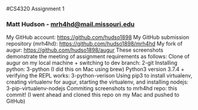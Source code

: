 #CS4320 Assignment 1
### Matt Hudson - mrh4hd@mail.missouri.edu

My GitHub account: https://github.com/hudso1898
My GitHub submission repository (mrh4hd): https://github.com/hudso1898/mrh4hd
My fork of augur: https://github.com/hudso1898/augur
These screenshots demonstrate the meeting of assignment requirements as follows:
Clone of augur on my local machine + switching to dev branch: 2-git
Installing python: 3-python
(I did this on Mac using brew)
Python3 version 3.7.4 + verifying the REPL works: 3-python-verison
Using pip3 to install virtualenv, creating virtualenv for augur, starting the virtualenv, and installing nodejs: 3-pip-virtualenv-nodejs
Commiting screenshots to mrh4hd repo: this commit! (I went ahead and cloned this repo on my Mac and pushed to GitHub)
